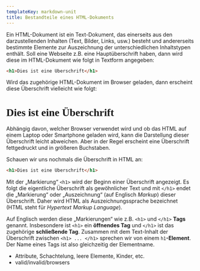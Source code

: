 ```yaml
---
templateKey: markdown-unit
title: Bestandteile eines HTML-Dokuments
---
```


Ein HTML-Dokument ist ein Text-Dokument, das einerseits aus den darzustellenden Inhalten
(Text, Bilder, Links, usw.) besteht und andererseits bestimmte Elemente zur Auszeichnung
der unterschiedlichen Inhaltstypen enthält. Soll eine Webseite z.B. eine Hauptüberschrift
haben, dann wird diese im HTML-Dokument wie folgt in Textform angegeben:

```html
<h1>Dies ist eine Überschrift</h1>
```

Wird das zugehörige HTML-Dokument im Browser geladen, dann erscheint diese Überschrift
vielleicht wie folgt:

<h1 style="font-family: serif;">Dies ist eine Überschrift</h1>

Abhängig davon, welcher Browser verwendet wird und ob das HTML auf einem Laptop oder
Smartphone geladen wird, kann die Darstellung dieser Überschrift leicht abweichen.
Aber in der Regel erscheint eine Überschrift fettgedruckt und in größeren Buchstaben.

Schauen wir uns nochmals die Überschrift in HTML an:

```html
<h1>Dies ist eine Überschrift</h1>
```

Mit der „Markierung“ `<h1>` wird der Beginn einer Überschrift angezeigt. Es folgt die
eigentliche Überschrift als gewöhnlicher Text und mit `</h1>` endet die „Markierung“
oder „Auszeichnung“ (auf Englisch _Markup_) dieser Überschrift. Daher wird HTML als
Auszeichnungssprache bezeichnet (HTML steht für _Hypertext Markup Language_).

Auf Englisch werden diese „Markierungen“ wie z.B. `<h1>` und `</h1>` **Tags** genannt.
Insbesondere ist `<h1>` ein **öffnendes Tag** und `</h1>` ist das zugehörige **schließende Tag**.
Zusammen mit dem Text-Inhalt der Überschrift zwischen `<h1> ... </h1>` sprechen wir
von einem `h1`**-Element**. Der Name eines Tags ist also gleichzeitig der Elementname.

- Attribute, Schachtelung, leere Elemente, Kinder, etc.
- valid/invalid/browsers
